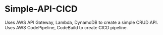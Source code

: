# Simple-API-CICD
Uses AWS API Gateway, Lambda, DynamoDB to create a simple CRUD API. Uses AWS CodePipeline, CodeBuild to create CICD pipeline. 
